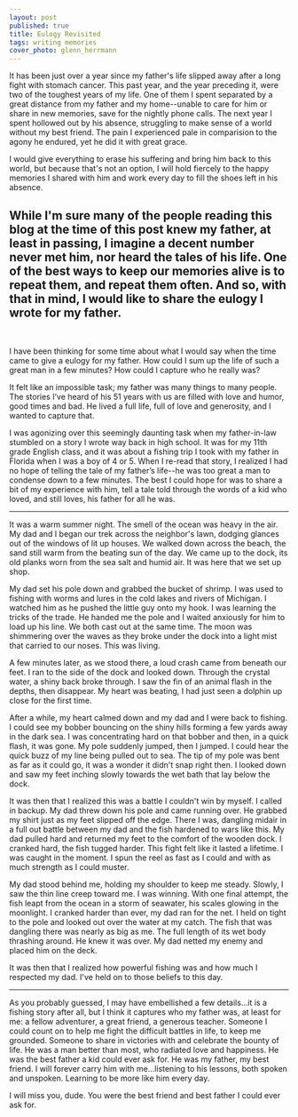 ```yaml
---
layout: post
published: true
title: Eulogy Revisited
tags: writing memories
cover_photo: glenn_herrmann
---
```


It has been just over a year since my father's life slipped away after a long fight with stomach cancer. This past year, and the year preceding it, were two of the toughest years of my life. One of them I spent separated by a great distance from my father and my home--unable to care for him or share in new memories, save for the nightly phone calls. The next year I spent hollowed out by his absence, struggling to make sense of a world without my best friend. The pain I experienced pale in comparision to the agony he endured, yet he did it with great grace.

I would give everything to erase his suffering and bring him back to this world, but because that's not an option, I will hold fiercely to the happy memories I shared with him and work every day to fill the shoes left in his absence.

While I'm sure many of the people reading this blog at the time of this post knew my father, at least in passing, I imagine a decent number never met him, nor heard the tales of his life. One of the best ways to keep our memories alive is to repeat them, and repeat them often. And so, with that in mind, I would like to share the eulogy I wrote for my father.
<br>
---  
<br>

I have been thinking for some time about what I would say when the time came to give a eulogy for my father. How could I sum up the life of such a great man in a few minutes? How could I capture who he really was?

It felt like an impossible task; my father was many things to many people. The stories I’ve heard of his 51 years with us are filled with love and humor, good times and bad. He lived a full life, full of love and generosity, and I wanted to capture that.

I was agonizing over this seemingly daunting task when my father-in-law stumbled on a story I wrote way back in high school. It was for my 11th grade English class, and it was about a fishing trip I took with my father in Florida when I was a boy of 4 or 5. When I re-read that story, I realized I had no hope of telling the tale of my father’s life--he was too great a man to condense down to a few minutes. The best I could hope for was to share a bit of my experience with him, tell a tale told through the words of a kid who loved, and still loves, his father for all he was.

---

It was a warm summer night. The smell of the ocean was heavy in the air. My dad and I began our trek across the neighbor's lawn, dodging glances out of the windows of lit up houses. We walked down across the beach, the sand still warm from the beating sun of the day. We came up to the dock, its old planks worn from the sea salt and humid air. It was here that we set up shop.

My dad set his pole down and grabbed the bucket of shrimp. I was used to fishing with worms and lures in the cold lakes and rivers of Michigan. I watched him as he pushed the little guy onto my hook. I was learning the tricks of the trade. He handed me the pole and I waited anxiously for him to load up his line. We both cast out at the same time. The moon was shimmering over the waves as they broke under the dock into a light mist that carried to our noses. This was living.

A few minutes later, as we stood there, a loud crash came from beneath our feet. I ran to the side of the dock and looked down. Through the crystal water, a shiny back broke through. I saw the fin of an animal flash in the depths, then disappear. My heart was beating, I had just seen a dolphin up close for the first time.

After a while, my heart calmed down and my dad and I were back to fishing. I could see my bobber bouncing on the shiny hills forming a few yards away in the dark sea. I was concentrating hard on that bobber and then, in a quick flash, it was gone. My pole suddenly jumped, then I jumped. I could hear the quick buzz of my line being pulled out to sea. The tip of my pole was bent as far as it could go, it was a wonder it didn't snap right then. I looked down and saw my feet inching slowly towards the wet bath that lay below the dock.

It was then that I realized this was a battle I couldn't win by myself. I called in backup. My dad threw down his pole and came running over. He grabbed my shirt just as my feet slipped off the edge. There I was, dangling midair in a full out battle between my dad and the fish hardened to wars like this. My dad pulled hard and returned my feet to the comfort of the wooden dock. I cranked hard, the fish tugged harder. This fight felt like it lasted a lifetime. I was caught in the moment. I spun the reel as fast as I could and with as much strength as I could muster.

My dad stood behind me, holding my shoulder to keep me steady. Slowly, I saw the thin line creep toward me. I was winning. With one final attempt, the fish leapt from the ocean in a storm of seawater, his scales glowing in the moonlight. I cranked harder than ever, my dad ran for the net. I held on tight to the pole and looked out over the water at my catch. The fish that was dangling there was nearly as big as me. The full length of its wet body thrashing around. He knew it was over. My dad netted my enemy and placed him on the deck. 


It was then that I realized how powerful fishing was and how much I respected my dad. I've held on to those beliefs to this day.

---

As you probably guessed, I may have embellished a few details…it is a fishing story after all, but I think it captures who my father was, at least for me: a fellow adventurer, a great friend, a generous teacher. Someone I could count on to help me fight the difficult battles in life, to keep me grounded. Someone to share in victories with and celebrate the bounty of life. He was a man better than most, who radiated love and happiness. He was the best father a kid could ever ask for. He was my father, my best friend. I will forever carry him with me…listening to his lessons, both spoken and unspoken. Learning to be more like him every day.

I will miss you, dude. You were the best friend and best father I could ever ask for.
